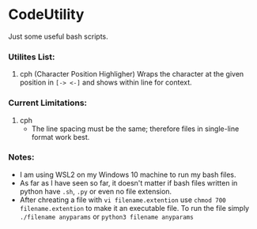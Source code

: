 # CodeUtility
Just some useful bash scripts.

### Utilites List:
1. cph (Character Position Highligher) Wraps the character at the given position in `[-> <-]` and shows within line for context.


### Current Limitations:
1. cph
    * The line spacing must be the same; therefore files in single-line format work best.
### Notes:
* I am using WSL2 on my Windows 10 machine to run my bash files.
* As far as I have seen so far, it doesn't matter if bash files written in python have `.sh`, `.py` or even no file extension. 
* After chreating a file with `vi filename.extention` use `chmod 700 filename.extention` to make it an executable file. To run the file simply `./filename anyparams` or `python3 filename anyparams`
